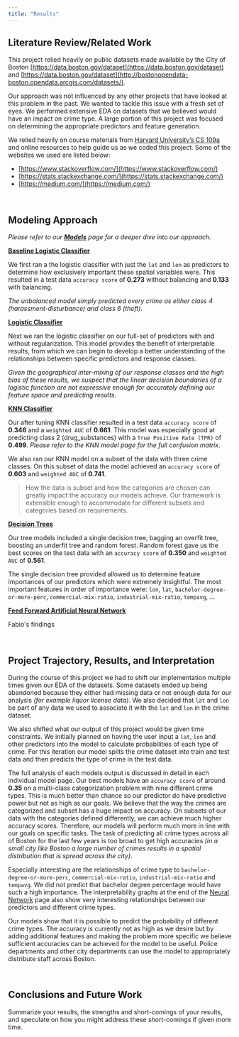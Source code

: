 ```yaml
---
title: "Results"
---
```


## Literature Review/Related Work

This project relied heavily on public datasets made available by the City of Boston [https://data.boston.gov/dataset](https://data.boston.gov/dataset) and [https://data.boston.gov/dataset](http://bostonopendata-boston.opendata.arcgis.com/datasets/).  

Our approach was not influenced by any other projects that have looked at this problem in the past.  We wanted to tackle this issue with a fresh set of eyes.  We performed extensive EDA on datasets that we believed would have an impact on crime type.  A large portion of this project was focused on determining the appropriate predictors and feature generation.  

We relied heavily on course materials from [Harvard University’s CS 109a](https://github.com/Harvard-IACS/2019-CS109A) and online resources to help guide us as we coded this project.  Some of the websites we used are listed below:

-	[https://www.stackoverflow.com/](https://www.stackoverflow.com/)
-	[https://stats.stackexchange.com/](https://stats.stackexchange.com/)
-	[https://medium.com/](https://medium.com/)

&nbsp;

## Modeling Approach

*Please refer to our [**Models**](models.md) page for a deeper dive into our approach.*

[**Baseline Logistic Classifier**](model-baseline.md)

We first ran a the logistic classifier with just the ``lat`` and ``lon`` as predictors to determine how exclusively important these spatial variables were.  This resulted in a test data ``accuracy score`` of **0.273** without balancing and **0.133** with balancing.  

*The unbalanced model simply predicted every crime as either class 4 (harassment-disturbance) and class 6 (theft).*

[**Logistic Classifier**](model-logistic.md)

Next we ran the logistic classifier on our full-set of predictors with and without regularization.  This model provides the benefit of interpretable results, from which we can begin to develop a better understanding of the relationships between specific predictors and response classes.

*Given the geographical inter-mixing of our response classes and the high bias of these results, we suspect that the linear decision boundaries of a logistic function are not expressive enough for accurately defining our feature space and predicting results.*

[**KNN Classifier**](model-knn.md) 

Our after tuning KNN classifier resulted in a test data ``accuracy score`` of **0.346** and a ``weighted AUC`` of **0.661**.  This model was especially good at predicting class 2 (drug_substances) with a ``True Positive Rate (TPR)`` of **0.499**.  *Please refer to the KNN model page for the full confusion matrix*.

We also ran our KNN model on a subset of the data with three crime classes.  On this subset of data the model achieved an ``accuracy score`` of **0.603** and ``weighted AUC`` of **0.741**.  

> How the data is subset and how the categories are chosen can greatly impact the accuracy our models achieve. Our framework is extensible enough to accommodate for different subsets and categories based on requirements.

[**Decision Trees**](model-trees.md)

Our tree models included a single decision tree, bagging an overfit tree, boosting an underfit tree and random forest.  Random forest gave us the best scores on the test data with an ``accuracy score`` of **0.350** and ``weighted AUC`` of **0.561**.

The single decision tree provided allowed us to determine feature importances of our predictors which were extremely insightful.  The most important features in order of importance were: ``lon``, ``lat``, ``bachelor-degree-or-more-perc``, ``commercial-mix-ratio``, ``industrial-mix-ratio``, ``tempavg``, ... 

[**Feed Forward Artificial Neural Network**](model-nn.md)

Fabio's findings

&nbsp;

## Project Trajectory, Results, and Interpretation

During the course of this project we had to shift our implementation multiple times given our EDA of the datasets.  Some datasets ended up being abandoned because they either had missing data or not enough data for our analysis *(for example liquor license data)*.  We also decided that ``lat`` and ``lon`` be part of any data we used to associate it with the ``lat`` and ``lon`` in the crime dataset.

We also shifted what our output of this project would be given time constraints.  We initially planned on having the user input a ``lat``, ``lon`` and other predictors into the model to calculate probabilities of each type of crime.  For this iteration our model spilts the crime dataset into train and test data and then predicts the type of crime in the test data. 

The full analysis of each models output is discussed in detail in each individual model page.  Our best models have an ``accuracy score`` of around **0.35** on a multi-class categorization problem with nine different crime types.  This is much better than chance so our predictor do have predictive power but not as high as our goals.  We believe that the way the crimes are categorized and subset has a huge impact on accuracy.  On subsets of our data with the categories defined differently, we can achieve much higher accuracy scores.  Therefore, our models will perform much more in line with our goals on specific tasks.  The task of predicting all crime types across all of Boston for the last few years is too broad to get high accuracies *(in a small city like Boston a large number of crimes results in a spatial distribution that is spread across the city)*.

Especially interesting are the relationships of crime type to ``bachelor-degree-or-more-perc``, ``commercial-mix-ratio``, ``industrial-mix-ratio`` and ``tempavg``.  We did not predict that bachelor degree percentage would have such a high importance.  The interpretability graphs at the end of the [Neural Network](model-nn.md) page also show very interesting relationships between our predictors and different crime types.

Our models show that it is possible to predict the probability of different crime types.  The accuracy is currently not as high as we desire but by adding additional features and making the problem more specific we believe sufficient accuracies can be achieved for the model to be useful.  Police departments and other city departments can use the model to appropriately distribute staff across Boston.  

&nbsp;

## Conclusions and Future Work 

Summarize your results, the strengths and short-comings of your results, and speculate on how you might address these short-comings if given more time.
